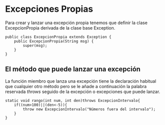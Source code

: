 # Excepciones Propias
Para crear y lanzar una excepción propia tenemos que definir la clase ExcepcionPropia derivada de la clase base Exception.

    public class ExcepcionPropia extends Exception {
        public ExcepcionPropia(String msg) {
            super(msg);
        }
    }

## El método que puede lanzar una excepción
La función miembro que lanza una excepción tiene la declaración habitual que cualquier otro método pero se le añade a continuación la palabra reservada *throws* seguido de la excepción o excepciones que puede lanzar.
    
    static void rango(int num, int den)throws ExcepcionIntervalo{
        if((num>100)||(den<-5)){
            throw new ExcepcionIntervalo("Números fuera del intervalo");
        }
    }